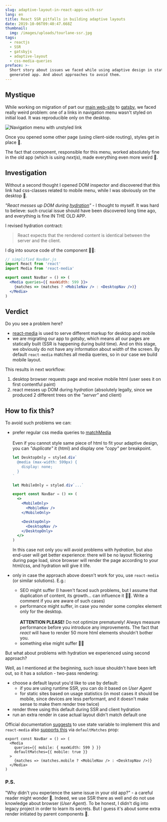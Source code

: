 ```yaml
---
slug: adaptive-layout-in-react-apps-with-ssr
lang: en
title: React SSR pitfalls in building adaptive layouts
date: 2019-10-06T09:40:47.668Z
thumbnail:
  img: /images/uploads/tourlane-ssr.jpg
tags:
  - reactjs
  - SSR
  - gatsbyjs
  - adaptive-layout
  - css-media-queries
preface: >-
  Short story about issues we faced while using adaptive design in statically
  generated app. And about approaches to avoid them.
---
```


## Mystique

While working on migration of part our [main web-site](https://tourlane.de) to [gatsby](http://gatsbyjs.org), we faced really weird problem: one of a links in navigation menu wasn't styled on initial load. It was reproducible only on the desktop.

![Navigation menu with unstyled link](/images/uploads/broken-link.jpg 'Unstyled link')

Once you opened some other page (using client-side routing), styles get in place 🤯.

The fact that component, responsible for this menu, worked absolutely fine in the old app (which is using _nextjs_), made everything even more weird 👻.

## Investigation

Without a second thought I opened DOM inspector and discovered that this link had css-classes related to mobile menu, while I was obviously on the desktop 🤪.

_"React messes up DOM during_ [_hydration_](https://ru.reactjs.org/docs/react-dom.html#hydrate)_"_ - I thought to myself. It was hard to believe: such crucial issue should have been discovered long time ago, and everything is fine IN THE OLD APP.

I revised hydration contract:

> React expects that the rendered content is identical between the server and the client.

I dig into source code of the component 🕵️‍♂️:

```jsx
// simplified NavBar.js
import React from 'react'
import Media from 'react-media'

export const NavBar = () => (
  <Media queries={{ maxWidth: 599 }}>
    {matches => (matches ? <MobileNav /> : <DesktopNav />)}
  </Media>
)
```

## Verdict

Do you see a problem here?

- [react-media](https://github.com/ReactTraining/react-media) is used to serve different markup for desktop and mobile
- we are migrating our app to _gatsby_, which means all our pages are statically built (SSR is happening during build time). And on this stage, we obviously do not have any information about _width_ of the screen. By default `react-media` matches all media queries, so in our case we build mobile layout.

This results in next workflow:

1. desktop browser requests page and receive mobile html (user sees it on first contentful paint)
2. react messes up DOM during _hydration_ (absolutely legally, since we produced 2 different trees on the _"server"_ and client)

## How to fix this?

To avoid such problems we can:

- prefer regular css media queries to [matchMedia](https://developer.mozilla.org/en-US/docs/Web/API/Window/matchMedia)\
  \
  Even if you cannot style same piece of html to fit your adaptive design, you can _"duplicate"_ it (html) and display one _"copy"_ per breakpoint.

  ```jsx
  let DesktopOnly = styled.div`
    @media (max-width: 599px) {
      display: none;
    }
  `

  let MobileOnly = styled.div`...`

  export const NavBar = () => (
    <>
      <MobileOnly>
        <MobileNav />
      </MobileOnly>

      <DesktopOnly>
        <DesktopNav />
      </DesktopOnly>
    </>
  )
  ```

  In this case not only you will avoid problems with _hydration_, but also end-user will get better experience: there will be no layout flickering during page load, since browser will render the page according to your html/css, and hydration will give it life.

- only in case the approach above doesn't work for you, use `react-media` (or similar solutions). E.g.:
  - SEO might suffer (I haven't faced such problems, but I assume that duplication of content, its growth... can influence it 💁‍♂️. Write a comment if you are aware of such cases)
  - performance might suffer, in case you render some complex element only for the desktop.\
    \
    **ATTENTION PLEASE!** Do not optimize prematurely! Always measure performance before you introduce any improvements. The fact that _react_ will have to render 50 more html elements shouldn't bother you.
  - something else might suffer 🤷‍♂️

But what about problems with hydration we experienced using second approach?

Well, as I mentioned at the beginning, such issue shouldn't have been left out, so it has a solution - two-pass rendering:

- choose a default layout you'd like to use by default:
  - if you are using runtime SSR, you can do it based on _User Agent_
  - for static sites based on usage statistics (in most cases it should be mobile, since devices are less performant, and it doesn't make sense to make them render tree twice)
- render three using this default during SSR and client hydration
- run an extra render in case actual layout didn't match default one

Official documentation [suggests](https://ru.reactjs.org/docs/react-dom.html#hydrate) to use state variable to implement this and `react-media` also [supports this](https://github.com/ReactTraining/react-media#server-side-rendering-ssr) via `defaultMatches` prop:

```jsx{3-6}
export const NavBar = () => (
  <Media
    queries={{ mobile: { maxWidth: 599 } }}
    defaultMatches={{ mobile: true }}
  >
    {matches => (matches.mobile ? <MobileNav /> : <DesktopNav />)}
  </Media>
)
```

### P.S.

"Why didn't you experience the same issue in your old app?" - a careful reader might wonder 🤨. Indeed, we use SSR there as well and do not use knowledge about browser (_User Agent_). To be honest, I didn't dig into legacy project in order to learn its secrets. But I guess it's about some extra render initiated by parent components 😬.
